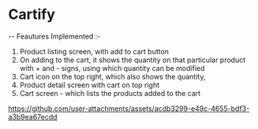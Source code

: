 # Cartify

-- Feautures Implemented :-
1. Product listing screen, with add to cart button
2. On adding to the cart, it shows the quantity on that particular product with + and - signs, using which quantity can be modified
3. Cart icon on the top right, which also shows the quantity,
4. Product detail screen with cart on top right
5. Cart screen - which lists the products added to the cart


https://github.com/user-attachments/assets/acdb3299-e49c-4655-bdf3-a3b9ea67ecdd

